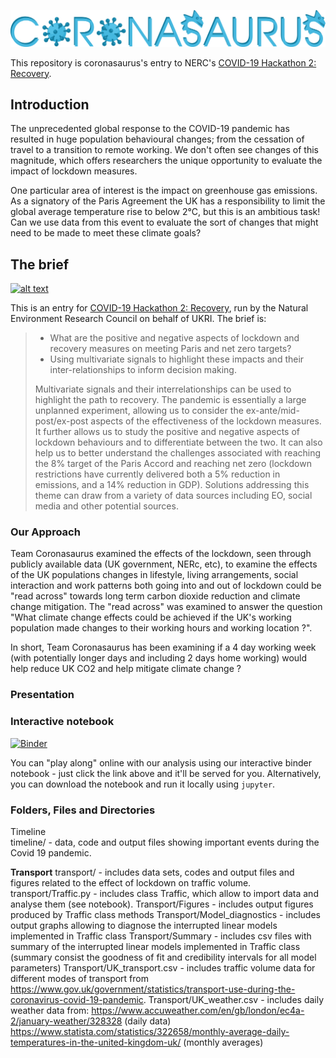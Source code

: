 ![RAWR](presentation/coronasaurus_logo.png)

This repository is coronasaurus's entry to NERC's [COVID-19 Hackathon 2: Recovery](https://digitalenvironment.org/home/covid-19-digital-sprint-hackathons/covid-19-hackathon-2-recovery/).

## Introduction
The unprecedented global response to the COVID-19 pandemic has resulted in huge population behavioural changes; from the cessation of travel to a transition to remote working. We don't often see changes of this magnitude, which offers researchers the unique opportunity to evaluate the impact of lockdown measures.

One particular area of interest is the impact on greenhouse gas emissions. As a signatory of the Paris Agreement the UK has a responsibility to limit the global average temperature rise to below 2&deg;C, but this is an ambitious task! Can we use data from this event to evaluate the sort of changes that might need to be made to meet these climate goals?

## The brief
[![alt text](https://i2.wp.com/digitalenvironment.org/wp-content/uploads/2020/05/covid-19_banner-800.png?w=800&ssl=1)](https://digitalenvironment.org/home/covid-19-digital-sprint-hackathons/)

This is an entry for [COVID-19 Hackathon 2: Recovery](https://digitalenvironment.org/home/covid-19-digital-sprint-hackathons/covid-19-hackathon-2-recovery/), run by the Natural Environment Research Council on behalf of UKRI. The brief is:

> - What are the positive and negative aspects of lockdown and recovery measures on meeting Paris and net zero targets?
> - Using multivariate signals to highlight these impacts and their inter-relationships to inform decision making.
>
> Multivariate signals and their interrelationships can be used to highlight the path to recovery. The pandemic is essentially a large unplanned experiment, allowing us to consider the ex-ante/mid-post/ex-post aspects of the effectiveness of the lockdown measures. It further allows us to study the positive and negative aspects of lockdown behaviours and to differentiate between the two. It can also help us to better understand the challenges associated with reaching the 8% target of the Paris Accord and reaching net zero (lockdown restrictions have currently delivered both a 5% reduction in emissions, and a 14% reduction in GDP). Solutions addressing this theme can draw from a variety of data sources including EO, social media and other potential sources.

### Our Approach

Team Coronasaurus examined the effects of the lockdown, seen through publicly available data (UK government, NERc, etc), to examine the effects of the UK populations changes in lifestyle, living arrangements, social interaction and work patterns both going into and out of lockdown could be "read across" towards long term carbon dioxide reduction and climate change mitigation. The "read across" was examined to answer the question "What climate change effects could be achieved if the UK's working population made changes to their working hours and working location ?". 

In short, Team Coronasaurus has been examining if a 4 day working week (with potentially longer days and including 2 days home working) would help reduce UK CO2 and help mitigate climate change ?   

### Presentation

### Interactive notebook
[![Binder](https://mybinder.org/badge_logo.svg)](https://mybinder.org/v2/gh/aricooperdavis/coronasaurus_NERCHackathonTwo_Multivariate/master?urlpath=%2Ftree%2Fcoronasaurus.ipynb)

You can "play along" online with our analysis using our interactive binder notebook - just click the link above and it'll be served for you. Alternatively, you can download the notebook and run it locally using `jupyter`.

### Folders, Files and Directories

Timeline 	
timeline/ - data, code and output files showing important events during the Covid 19 pandemic.

<b>Transport</b>
transport/ - includes data sets, codes and output files and figures related to the effect of lockdown on traffic volume.
transport/Traffic.py - includes class Traffic, which allow to import data and analyse them (see notebook).
Transport/Figures - includes output figures produced by Traffic class methods
Transport/Model_diagnostics - includes output graphs allowing to diagnose the interrupted linear models implemented in Traffic class
Transport/Summary - includes csv files with summary of the interrupted linear models implemented in Traffic class (summary consist the goodness of fit and credibility intervals for all model parameters)
Transport/UK_transport.csv - includes traffic volume data for different modes of transport from https://www.gov.uk/government/statistics/transport-use-during-the-coronavirus-covid-19-pandemic.
Transport/UK_weather.csv - includes daily weather data from:
https://www.accuweather.com/en/gb/london/ec4a-2/january-weather/328328 (daily data)
https://www.statista.com/statistics/322658/monthly-average-daily-temperatures-in-the-united-kingdom-uk/ (monthly averages)
